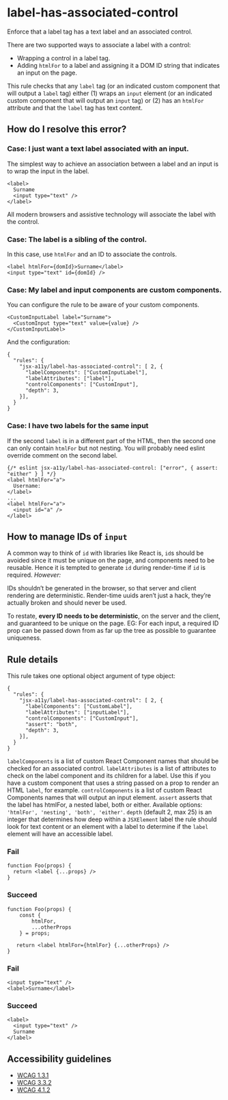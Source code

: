 label-has-associated-control
============================

Enforce that a label tag has a text label and an associated control.

There are two supported ways to associate a label with a control:

-   Wrapping a control in a label tag.
-   Adding `htmlFor` to a label and assigning it a DOM ID string that indicates an input on the page.

This rule checks that any `label` tag (or an indicated custom component that will output a `label` tag) either (1) wraps an `input` element (or an indicated custom component that will output an `input` tag) or (2) has an `htmlFor` attribute and that the `label` tag has text content.

How do I resolve this error?
----------------------------

### Case: I just want a text label associated with an input.

The simplest way to achieve an association between a label and an input is to wrap the input in the label.

    <label>
      Surname
      <input type="text" />
    </label>

All modern browsers and assistive technology will associate the label with the control.

### Case: The label is a sibling of the control.

In this case, use `htmlFor` and an ID to associate the controls.

    <label htmlFor={domId}>Surname</label>
    <input type="text" id={domId} />

### Case: My label and input components are custom components.

You can configure the rule to be aware of your custom components.

    <CustomInputLabel label="Surname">
      <CustomInput type="text" value={value} />
    </CustomInputLabel>

And the configuration:

    {
      "rules": {
        "jsx-a11y/label-has-associated-control": [ 2, {
          "labelComponents": ["CustomInputLabel"],
          "labelAttributes": ["label"],
          "controlComponents": ["CustomInput"],
          "depth": 3,
        }],
      }
    }

### Case: I have two labels for the same input

If the second `label` is in a different part of the HTML, then the second one can only contain `htmlFor` but not nesting. You will probably need eslint override comment on the second label.

    {/* eslint jsx-a11y/label-has-associated-control: ["error", { assert: "either" } ] */}
    <label htmlFor="a">
      Username:
    </label>
    ...
    <label htmlFor="a">
      <input id="a" />
    </label>

How to manage IDs of `input`
----------------------------

A common way to think of `id` with libraries like React is, `id`s should be avoided since it must be unique on the page, and components need to be reusable. Hence it is tempted to generate `id` during render-time if `id` is required. *However:*

IDs shouldn’t be generated in the browser, so that server and client rendering are deterministic. Render-time uuids aren’t just a hack, they’re actually broken and should never be used.

To restate, **every ID needs to be deterministic**, on the server and the client, and guaranteed to be unique on the page. EG: For each input, a required ID prop can be passed down from as far up the tree as possible to guarantee uniqueness.

Rule details
------------

This rule takes one optional object argument of type object:

    {
      "rules": {
        "jsx-a11y/label-has-associated-control": [ 2, {
          "labelComponents": ["CustomLabel"],
          "labelAttributes": ["inputLabel"],
          "controlComponents": ["CustomInput"],
          "assert": "both",
          "depth": 3,
        }],
      }
    }

`labelComponents` is a list of custom React Component names that should be checked for an associated control. `labelAttributes` is a list of attributes to check on the label component and its children for a label. Use this if you have a custom component that uses a string passed on a prop to render an HTML `label`, for example. `controlComponents` is a list of custom React Components names that will output an input element. `assert` asserts that the label has htmlFor, a nested label, both or either. Available options: `'htmlFor', 'nesting', 'both', 'either'`. `depth` (default 2, max 25) is an integer that determines how deep within a `JSXElement` label the rule should look for text content or an element with a label to determine if the `label` element will have an accessible label.

### Fail

    function Foo(props) {
      return <label {...props} />
    }

### Succeed

    function Foo(props) {
        const {
            htmlFor,
            ...otherProps
        } = props;

       return <label htmlFor={htmlFor} {...otherProps} />
    }

### Fail

    <input type="text" />
    <label>Surname</label>

### Succeed

    <label>
      <input type="text" />
      Surname
    </label>

Accessibility guidelines
------------------------

-   [WCAG 1.3.1](https://www.w3.org/WAI/WCAG21/Understanding/info-and-relationships)
-   [WCAG 3.3.2](https://www.w3.org/WAI/WCAG21/Understanding/labels-or-instructions)
-   [WCAG 4.1.2](https://www.w3.org/WAI/WCAG21/Understanding/name-role-value)
